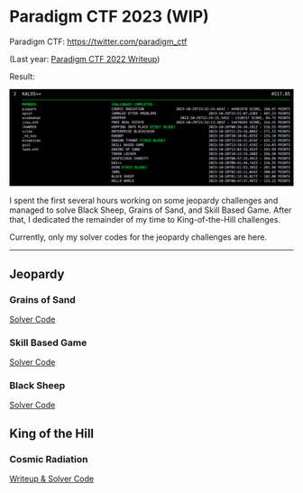 # Paradigm CTF 2023 (WIP)

Paradigm CTF: https://twitter.com/paradigm_ctf

(Last year: [Paradigm CTF 2022 Writeup](https://github.com/minaminao/ctf-blockchain/tree/main/src/ParadigmCTF2022))

Result:

![](solved_challenges.png)

I spent the first several hours working on some jeopardy challenges and managed to solve Black Sheep, Grains of Sand, and Skill Based Game. After that, I dedicated the remainder of my time to King-of-the-Hill challenges.

Currently, only my solver codes for the jeopardy challenges are here.

---

## Jeopardy

### Grains of Sand

[Solver Code](GrainsOfSand)

### Skill Based Game

[Solver Code](SkillBasedGame)

### Black Sheep

[Solver Code](BlackSheep)

## King of the Hill

### Cosmic Radiation

[Writeup & Solver Code](CosmicRadiation)

